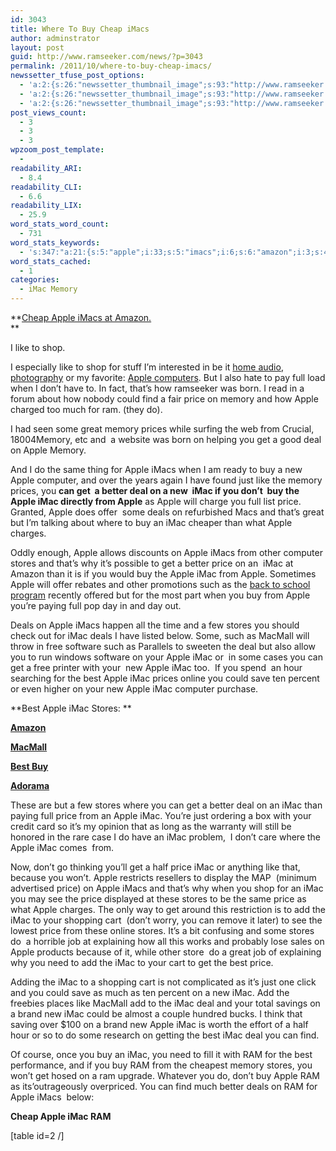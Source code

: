```yaml
---
id: 3043
title: Where To Buy Cheap iMacs
author: adminstrator
layout: post
guid: http://www.ramseeker.com/news/?p=3043
permalink: /2011/10/where-to-buy-cheap-imacs/
newssetter_tfuse_post_options:
  - 'a:2:{s:26:"newssetter_thumbnail_image";s:93:"http://www.ramseeker.com/wp-content/uploads/2011/06/Screen-shot-2011-06-28-at-11.59.44-AM.png";s:24:"newssetter_disable_image";s:4:"true";}'
  - 'a:2:{s:26:"newssetter_thumbnail_image";s:93:"http://www.ramseeker.com/wp-content/uploads/2011/06/Screen-shot-2011-06-28-at-11.59.44-AM.png";s:24:"newssetter_disable_image";s:4:"true";}'
  - 'a:2:{s:26:"newssetter_thumbnail_image";s:93:"http://www.ramseeker.com/wp-content/uploads/2011/06/Screen-shot-2011-06-28-at-11.59.44-AM.png";s:24:"newssetter_disable_image";s:4:"true";}'
post_views_count:
  - 3
  - 3
  - 3
wpzoom_post_template:
  - 
readability_ARI:
  - 8.4
readability_CLI:
  - 6.6
readability_LIX:
  - 25.9
word_stats_word_count:
  - 731
word_stats_keywords:
  - 's:347:"a:21:{s:5:"apple";i:33;s:5:"imacs";i:6;s:6:"amazon";i:3;s:4:"like";i:5;s:4:"shop";i:3;s:4:"full";i:4;s:4:"find";i:3;s:5:"price";i:10;s:6:"memory";i:5;s:5:"great";i:3;s:6:"prices";i:3;s:4:"deal";i:6;s:8:"computer";i:3;s:4:"just";i:3;s:6:"better";i:4;s:4:"imac";i:27;s:5:"deals";i:4;s:6:"stores";i:8;s:7:"macmall";i:3;s:4:"best";i:6;s:4:"cart";i:3;}";'
word_stats_cached:
  - 1
categories:
  - iMac Memory
---
```

**[Cheap Apple iMacs at Amazon.][1]  
**

I like to shop.

I especially like to shop for stuff I&#8217;m interested in be it [home audio][2], [photography][3] or my favorite: [Apple computers][4]. But I also hate to pay full load when I don&#8217;t have to. In fact, that&#8217;s how ramseeker was born. I read in a forum about how nobody could find a fair price on memory and how Apple charged too much for ram. (they do).

I had seen some great memory prices while surfing the web from Crucial, 18004Memory, etc and  a website was born on helping you get a good deal on Apple Memory.

And I do the same thing for Apple iMacs when I am ready to buy a new Apple computer, and over the years again I have found just like the memory prices, you **can get  a better deal on a new  iMac if you don&#8217;t  buy the Apple iMac directly from Apple** as Apple will charge you full list price. Granted, Apple does offer  some deals on refurbished Macs and that&#8217;s great but I&#8217;m talking about where to buy an iMac cheaper than what Apple charges.

Oddly enough, Apple allows discounts on Apple iMacs from other computer stores and that&#8217;s why it&#8217;s possible to get a better price on an  iMac at Amazon than it is if you would buy the Apple iMac from Apple. Sometimes Apple will offer rebates and other promotions such as the [back to school program][5] recently offered but for the most part when you buy from Apple you&#8217;re paying full pop day in and day out.

Deals on Apple iMacs happen all the time and a few stores you should check out for iMac deals I have listed below. Some, such as MacMall will throw in free software such as Parallels to sweeten the deal but also allow you to run windows software on your Apple iMac or  in some cases you can get a free printer with your  new Apple iMac too.  If you spend  an hour searching for the best Apple iMac prices online you could save ten percent or even higher on your new Apple iMac computer purchase.

**Best Apple iMac Stores: **

[**Amazon**][6]

[**MacMall**][7]

**[Best Buy][8]**

[**Adorama**][9]

These are but a few stores where you can get a better deal on an iMac than paying full price from an Apple iMac. You&#8217;re just ordering a box with your credit card so it&#8217;s my opinion that as long as the warranty will still be honored in the rare case I do have an iMac problem,  I don&#8217;t care where the Apple iMac comes  from.

Now, don&#8217;t go thinking you&#8217;ll get a half price iMac or anything like that, because you won&#8217;t. Apple restricts resellers to display the MAP  (minimum advertised price) on Apple iMacs and that&#8217;s why when you shop for an iMac you may see the price displayed at these stores to be the same price as what Apple charges. The only way to get around this restriction is to add the iMac to your shopping cart  (don&#8217;t worry, you can remove it later) to see the lowest price from these online stores. It&#8217;s a bit confusing and some stores do  a horrible job at explaining how all this works and probably lose sales on Apple products because of it, while other store  do a great job of explaining why you need to add the iMac to your cart to get the best price.

Adding the iMac to a shopping cart is not complicated as it&#8217;s just one click and you could save as much as ten percent on a new iMac. Add the freebies places like MacMall add to the iMac deal and your total savings on a brand new iMac could be almost a couple hundred bucks. I think that saving over $100 on a brand new Apple iMac is worth the effort of a half hour or so to do some research on getting the best iMac deal you can find.

Of course, once you buy an iMac, you need to fill it with RAM for the best performance, and if you buy RAM from the cheapest memory stores, you won&#8217;t get hosed on a ram upgrade. Whatever you do, don&#8217;t buy Apple RAM as its&#8217;outrageously overpriced. You can find much better deals on RAM for Apple iMacs  below:

**Cheap Apple iMac RAM**

[table id=2 /]

 [1]: http://www.amazon.com/s?ie=UTF8&x=0&ref_=nb_sb_noss&y=0&field-keywords=imac&url=search-alias%3Daps&_encoding=UTF8&tag=ramseeker-20&linkCode=ur2&camp=1789&creative=390957
 [2]: http://www.audiogon.com "cheap home audio"
 [3]: http://dcresource.com "camera reviews"
 [4]: http://www.apple.com "apple computers"
 [5]: http://www.ramseeker.com/buy-a-mac-for-college-or-university-save-up-to200-and-get-100-at-the-app-store/ "Buy a Mac for College or University Save up to $200 and Get $100 at the App Store"
 [6]: http://www.amazon.com/?_encoding=UTF8&tag=ramseeker-20&linkCode=ur2&camp=1789&creative=390957
 [7]: http://www.anrdoezrs.net/click-1548159-10899893
 [8]: http://www.tkqlhce.com/click-1548159-10840845
 [9]: http://www.jdoqocy.com/click-1548159-10782535